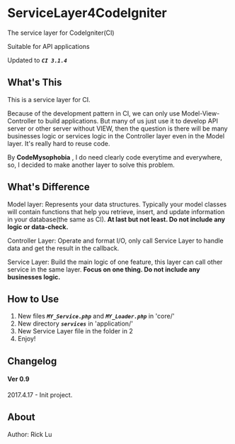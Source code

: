 # ServiceLayer4CodeIgniter

The service layer for CodeIgniter(CI)

Suitable for API applications

Updated to ***`CI 3.1.4`***

## What's This

This is a service layer for CI.

Because of the development pattern in CI, we can only use Model-View-Controller to build applications. But many of us just use it to develop API server or other server without VIEW, then the question is there will be many businesses logic or services logic in the Controller layer even in the Model layer. It's really hard to reuse code.

By **CodeMysophobia** , I do need clearly code everytime and everywhere, so, I decided to make another layer to solve this problem.

## What's Difference

Model layer: Represents your data structures. Typically your model classes will contain functions that help you retrieve, insert, and update information in your database(the same as CI). **At last but not least. Do not include any logic or data-check.** 

Controller Layer: Operate and format I/O, only call Service Layer to handle data and get the result in the callback.

Service Layer: Build the main logic of one feature, this layer can call other service in the same layer. **Focus on one thing. Do not include any businesses logic.**

## How to Use

1. New files ***`MY_Service.php`*** and ***`MY_Loader.php`*** in 'core/'
2. New directory ***`services`*** in 'application/'
3. New Service Layer file in the folder in 2
4. Enjoy!

## Changelog

#### Ver 0.9

2017.4.17 - Init project.

## About

Author: Rick Lu



